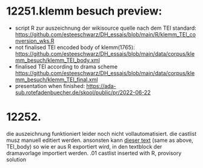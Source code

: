 # 12251.klemm besuch preview:
- script R zur auszeichnung der wikisource quelle nach dem TEI standard: https://github.com/esteeschwarz/DH_essais/blob/main/R/klemm_TEI_conversion_wks.R
- not finalised TEI encoded body of klemm(1765): https://github.com/esteeschwarz/DH_essais/blob/main/data/corpus/klemm_besuch/klemm_TEI_body.xml
- finalised TEI according to drama scheme https://github.com/esteeschwarz/DH_essais/blob/main/data/corpus/klemm_besuch/klemm_TEI_final.xml
- presentation when finished: https://ada-sub.rotefadenbuecher.de/skool/public/pr/2022-06-22

# 12252.
die auszeichnung funktioniert leider noch nicht vollautomatisiert. die castlist musz manuell editiert werden. ansonsten kann [dieser text](https://github.com/esteeschwarz/DH_essais/blob/main/data/corpus/klemm_besuch/klemm_TEI_body.xml) (same as above, TEI_body) so wie er aus R exportiert wird, in den textblock der dramavorlage importiert werden.
.01 castlist inserted with R, provisory solution